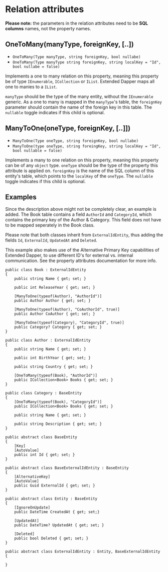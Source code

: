 # Relation attributes

**Please note:** the parameters in the relation attributes need to be **SQL columns** names, not the property names.

## OneToMany(manyType, foreignKey, [..])
- `OneToMany(Type manyType, string foreignKey, bool nullabe)`
- `OneToMany(Type manyType string foreignKey, string localKey = "Id", bool nullabe = false)`

Implements a one to many relation on this property, meaning this property be of type `IEnumerable`, `ICollection` or `IList`. Extended Dapper maps all one to manies to a `IList`.

`manyType` should be the type of the many entity, without the `IEnumerable` generic. As a one to many is mapped in the `manyType`'s table, the `foreignKey` parameter should contain the name of the foreign key in this table. The `nullable` toggle indicates if this child is optional.

## ManyToOne(oneType, foreignKey, [..]])
- `ManyToOne(Type oneType, string foreignKey, bool nullabe)`
- `ManyToOne(type oneType, string foreingKey, string localKey = "Id", bool nullable = false)`

Implements a many to one relation on this property, meaning this property can be of any `object` type. `oneType` should be the type of the property this attribute is applied on. `foreignKey` is the name of the SQL column of this entity's table, which points to the `localKey` of the `oneType`. The `nullable` toggle indicates if this child is optional.

## Examples

Since the description above might not be completely clear, an example is added. The Book table contains a field `AuthorId` and `CategoryId`, which contains the primary key of the Author & Category. This field does not have to be mapped seperately in the Book class.

Please note that both classes inherit from `ExternalIdEntity`, thus adding the fields `Id`, `ExternalId`, `UpdatedAt` and `Deleted`. 

This example also makes use of the Alternative Primary Key capabilities of Extended Dapper, to use different ID's for external vs. internal communication. See the property attributes documentation for more info.

    public class Book : ExternalIdEntity
    {
        public string Name { get; set; }

        public int ReleaseYear { get; set; }

        [ManyToOne(typeof(Author), "AuthorId")]
        public Author Author { get; set; }

        [ManyToOne(typeof(Author), "CoAuthorId", true)]
        public Author CoAuthor { get; set; }

        [ManyToOne(typeof(Category), "CategoryId", true)]
        public Category? Category { get; set; }
    }

    public class Author : ExternalIdEntity
    {
        public string Name { get; set; }

        public int BirthYear { get; set; }

        public string Country { get; set; }

        [OneToMany(typeof(Book), "AuthorId")]
        public ICollection<Book> Books { get; set; }
    }

    public class Category : BaseEntity
    {
        [OneToMany(typeof(Book), "CategoryId")]
        public ICollection<Book> Books { get; set; }

        public string Name { get; set; }

        public string Description { get; set; }
    }

    public abstract class BaseEntity
    {
        [Key]
        [AutoValue]
        public int Id { get; set; }
    }

    public abstract class BaseExternalIdEntity : BaseEntity
    {
        [AlternativeKey]
        [AutoValue]
        public Guid ExternalId { get; set; }
    }

    public abstract class Entity : BaseEntity
    {
        [IgnoreOnUpdate]
        public DateTime CreatedAt { get; set;}

        [UpdatedAt]
        public DateTime? UpdatedAt { get; set; }

        [Deleted]
        public bool Deleted { get; set; }
    }

    public abstract class ExternalIdEntity : Entity, BaseExternalIdEntity
    {
        
    }